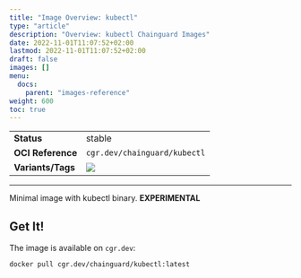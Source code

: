 ```yaml
---
title: "Image Overview: kubectl"
type: "article"
description: "Overview: kubectl Chainguard Images"
date: 2022-11-01T11:07:52+02:00
lastmod: 2022-11-01T11:07:52+02:00
draft: false
images: []
menu:
  docs:
    parent: "images-reference"
weight: 600
toc: true
---
```


<!--monopod:start-->

| | |
| - | - |
| **Status** | stable |
| **OCI Reference** | `cgr.dev/chainguard/kubectl` |
| **Variants/Tags** | ![](https://storage.googleapis.com/chainguard-images-build-outputs/summary/kubectl.svg) |
---
<!--monopod:end-->

Minimal image with kubectl binary. **EXPERIMENTAL**

## Get It!

The image is available on `cgr.dev`:

```
docker pull cgr.dev/chainguard/kubectl:latest
```
